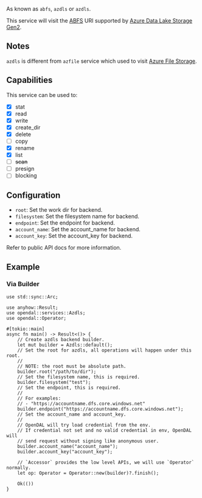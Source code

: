 As known as `abfs`, `azdls` or `azdls`.

This service will visit the [ABFS](https://learn.microsoft.com/en-us/azure/storage/blobs/data-lake-storage-abfs-driver) URI supported by [Azure Data Lake Storage Gen2](https://learn.microsoft.com/en-us/azure/storage/blobs/data-lake-storage-introduction).

## Notes

`azdls` is different from `azfile` service which used to visit [Azure File Storage](https://azure.microsoft.com/en-us/services/storage/files/).

## Capabilities

This service can be used to:

- [x] stat
- [x] read
- [x] write
- [x] create_dir
- [x] delete
- [ ] copy
- [x] rename
- [x] list
- [ ] ~~scan~~
- [ ] presign
- [ ] blocking

## Configuration

- `root`: Set the work dir for backend.
- `filesystem`: Set the filesystem name for backend.
- `endpoint`: Set the endpoint for backend.
- `account_name`: Set the account_name for backend.
- `account_key`: Set the account_key for backend.

Refer to public API docs for more information.

## Example

### Via Builder

```rust,no_run
use std::sync::Arc;

use anyhow::Result;
use opendal::services::Azdls;
use opendal::Operator;

#[tokio::main]
async fn main() -> Result<()> {
    // Create azdls backend builder.
    let mut builder = Azdls::default();
    // Set the root for azdls, all operations will happen under this root.
    //
    // NOTE: the root must be absolute path.
    builder.root("/path/to/dir");
    // Set the filesystem name, this is required.
    builder.filesystem("test");
    // Set the endpoint, this is required.
    //
    // For examples:
    // - "https://accountname.dfs.core.windows.net"
    builder.endpoint("https://accountname.dfs.core.windows.net");
    // Set the account_name and account_key.
    //
    // OpenDAL will try load credential from the env.
    // If credential not set and no valid credential in env, OpenDAL will
    // send request without signing like anonymous user.
    builder.account_name("account_name");
    builder.account_key("account_key");

    // `Accessor` provides the low level APIs, we will use `Operator` normally.
    let op: Operator = Operator::new(builder)?.finish();

    Ok(())
}
```
